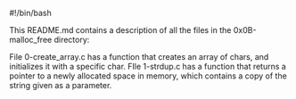 #!/bin/bash

This README.md contains a description of all the files in the 0x0B-malloc_free directory:

File 0-create_array.c has a function that creates an array of chars, and initializes it with a specific char.
FIle 1-strdup.c has a function that returns a pointer to a newly allocated space in memory, which contains a copy of the string given as a parameter.
